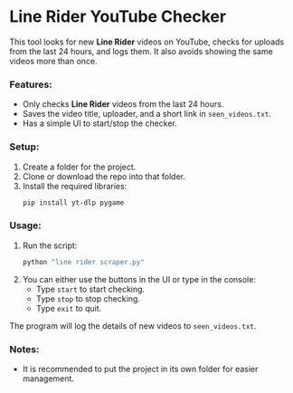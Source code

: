 # Line Rider YouTube Checker

This tool looks for new **Line Rider** videos on YouTube, checks for uploads from the last 24 hours, and logs them. It also avoids showing the same videos more than once.

### Features:
- Only checks **Line Rider** videos from the last 24 hours.
- Saves the video title, uploader, and a short link in `seen_videos.txt`.
- Has a simple UI to start/stop the checker.

### Setup:
1. Create a folder for the project.
2. Clone or download the repo into that folder.
3. Install the required libraries:
    ```bash
    pip install yt-dlp pygame
    ```

### Usage:
1. Run the script:
    ```bash
    python "line rider scraper.py"
    ```
2. You can either use the buttons in the UI or type in the console:
    - Type `start` to start checking.
    - Type `stop` to stop checking.
    - Type `exit` to quit.

The program will log the details of new videos to `seen_videos.txt`.

### Notes:
- It is recommended to put the project in its own folder for easier management.
